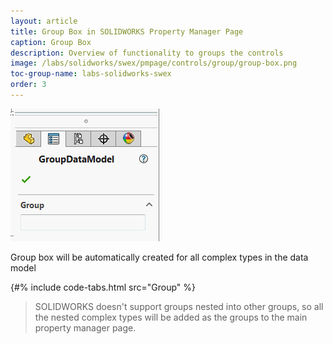 ```yaml
---
layout: article
title: Group Box in SOLIDWORKS Property Manager Page
caption: Group Box
description: Overview of functionality to groups the controls
image: /labs/solidworks/swex/pmpage/controls/group/group-box.png
toc-group-name: labs-solidworks-swex
order: 3
---
```

![Group box created from the complex type](group-box.png)

Group box will be automatically created for all complex types in the data model

{#% include code-tabs.html src="Group" %}

> SOLIDWORKS doesn't support groups nested into other groups, so all the nested complex types will be added as the groups to the main property manager page.

